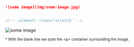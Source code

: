 ```markdown
![some image](img/some-image.jpg)


<!-- .element: class="stretch" -->
```
![some image](img/plaatje.jpg)

<!-- .element: class="stretch" -->

<small>* With the blank line we style the &lt;p&gt; container surrounding the image.</small>